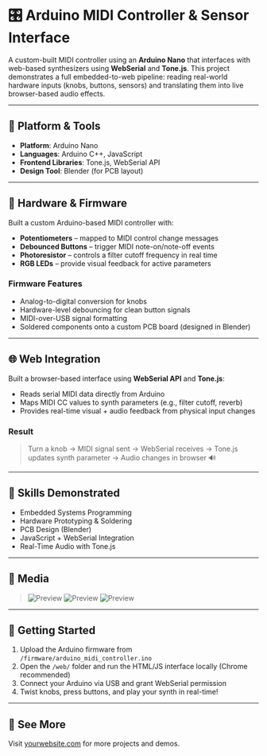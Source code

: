 # 🎛️ Arduino MIDI Controller & Sensor Interface

A custom-built MIDI controller using an **Arduino Nano** that interfaces with web-based synthesizers using **WebSerial** and **Tone.js**. This project demonstrates a full embedded-to-web pipeline: reading real-world hardware inputs (knobs, buttons, sensors) and translating them into live browser-based audio effects.

---

## 🧩 Platform & Tools

- **Platform**: Arduino Nano  
- **Languages**: Arduino C++, JavaScript  
- **Frontend Libraries**: Tone.js, WebSerial API  
- **Design Tool**: Blender (for PCB layout)

---

## 🔧 Hardware & Firmware

Built a custom Arduino-based MIDI controller with:

-  **Potentiometers** – mapped to MIDI control change messages  
-  **Debounced Buttons** – trigger MIDI note-on/note-off events  
-  **Photoresistor** – controls a filter cutoff frequency in real time  
-  **RGB LEDs** – provide visual feedback for active parameters

### Firmware Features

- Analog-to-digital conversion for knobs
- Hardware-level debouncing for clean button signals
- MIDI-over-USB signal formatting
- Soldered components onto a custom PCB board (designed in Blender)

---

## 🌐 Web Integration

Built a browser-based interface using **WebSerial API** and **Tone.js**:

- Reads serial MIDI data directly from Arduino
- Maps MIDI CC values to synth parameters (e.g., filter cutoff, reverb)
- Provides real-time visual + audio feedback from physical input changes

### Result

> Turn a knob → MIDI signal sent → WebSerial receives → Tone.js updates synth parameter → Audio changes in browser 🔊

---

## 🧪 Skills Demonstrated

- Embedded Systems Programming  
- Hardware Prototyping & Soldering  
- PCB Design (Blender)  
- JavaScript + WebSerial Integration  
- Real-Time Audio with Tone.js  

---

## 📸 Media

> ![Preview](https://ganaa.work/assets_mac/dj/djmov.gif)
> ![Preview](https://ganaa.work/assets_mac/dj/dj1.png)
> ![Preview](https://ganaa.work/assets_mac/dj/dj.jpg)

---

## 🚀 Getting Started

1. Upload the Arduino firmware from `/firmware/arduino_midi_controller.ino`
2. Open the `/web/` folder and run the HTML/JS interface locally (Chrome recommended)
3. Connect your Arduino via USB and grant WebSerial permission
4. Twist knobs, press buttons, and play your synth in real-time!

---

## 🔗 See More

Visit [yourwebsite.com](https://ganaa.work) for more projects and demos.

